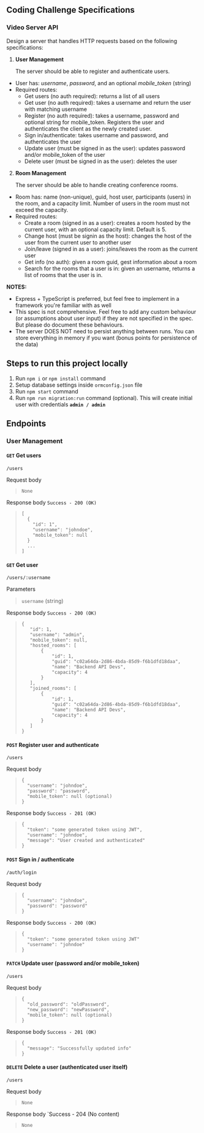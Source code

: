 ## Coding Challenge Specifications


### Video Server API

Design a server that handles HTTP requests based on the following specifications:

1. **User Management**
    
    The server should be able to register and authenticate users.

- User has: *username*, *password*, and an optional *mobile_token* (string)
- Required routes:
    - Get users (no auth required): returns a list of all users
    - Get user (no auth required): takes a username and return the user with matching username
    - Register (no auth required): takes a username, password and optional string for mobile_token. Registers the user and authenticates the client as the newly created user.
    - Sign in/authenticate: takes username and password, and authenticates the user
    - Update user (must be signed in as the user): updates password and/or mobile_token of the user
    - Delete user (must be signed in as the user): deletes the user

2. **Room Management**

    The server should be able to handle creating conference rooms.

- Room has: name (non-unique), guid, host user, participants (users) in the room, and a capacity limit. Number of users in the room must not exceed the capacity.
- Required routes:
    - Create a room (signed in as a user): creates a room hosted by the current user, with an optional capacity limit. Default is 5.
    - Change host (must be signin as the host): changes the host of the user from the current user to another user
    - Join/leave (signed in as a user): joins/leaves the room as the current user
    - Get info (no auth): given a room guid, gest information about a room
    - Search for the rooms that a user is in: given an username, returns a list of rooms that the user is in.

**NOTES:**

- Express + TypeScript is preferred, but feel free to implement in a framework you're familiar with as well
- This spec is not comprehensive. Feel free to add any custom behaviour (or assumptions about user input) if they are not specified in the spec. But please do document these behaviours.
- The server DOES NOT need to persist anything between runs. You can store everything in memory if you want (bonus points for persistence of the data)

## Steps to run this project locally

1. Run `npm i` or `npm install` command
2. Setup database settings inside `ormconfig.json` file
3. Run `npm start` command
4. Run `npm run migration:run` command (optional). This will create initial user with credentials **`admin / admin`**

## Endpoints

### User Management

#### `GET` Get users
```
/users
```
Request body

> ```
> None
> ```

Response body `Success - 200 (OK)`

> ```
> [
>   {
>     "id": 1",
>     "username": "johndoe",
>     "mobile_token": null
>   }
>   ...
> ]
> ```

#### `GET` Get user
```
/users/:username
```

Parameters

> `username` (string)

Response body `Success - 200 (OK)`

> ```
> {
>    "id": 1,
>    "username": "admin",
>    "mobile_token": null,
>    "hosted_rooms": [
>        {
>            "id": 1,
>            "guid": "c02a64da-2d86-4bda-85d9-f6b1dfd18daa",
>            "name": "Backend API Devs",
>            "capacity": 4
>        }
>    ],
>    "joined_rooms": [
>        {
>            "id": 1,
>            "guid": "c02a64da-2d86-4bda-85d9-f6b1dfd18daa",
>            "name": "Backend API Devs",
>            "capacity": 4
>        }
>    ]
> }
> ```

#### `POST` Register user and authenticate
```
/users
```

Request body

> ```
> {
>   "username": "johndoe",
>   "password": "password",
>   "mobile_token": null (optional)
> }
> ```

Response body `Success - 201 (OK)`

> ```
> {
>   "token": "some generated token using JWT",
>   "username": "johndoe",
>   "message": "User created and authenticated"
> }
> ```

#### `POST` Sign in / authenticate
```
/auth/login
```

Request body

> ```
> {
>   "username": "johndoe",
>   "password": "password"
> }
> ```

Response body `Success - 200 (OK)`

> ```
> {
>   "token": "some generated token using JWT"
>   "username": "johndoe"
> }
> ```

#### `PATCH` Update user (password and/or mobile_token)
```
/users
```

Request body

> ```
> {
>   "old_password": "oldPassword",
>   "new_password": "newPassword",
>   "mobile_token": null (optional)
> }
> ```

Response body `Success - 201 (OK)`

> ```
> {
>   "message": "Successfully updated info"
> }
> ```

#### `DELETE` Delete a user (authenticated user itself)
```
/users
```

Request body

> ```
> None
> ```

Response body `Success - 204 (No content)

> ```
> None
> ```
